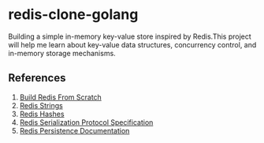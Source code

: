 # redis-clone-golang

Building a simple in-memory key-value store inspired by Redis.This project will help me learn about key-value data structures,
concurrency control, and in-memory storage mechanisms.

## References

1. [Build Redis From Scratch](https://www.build-redis-from-scratch.dev/en/introduction)
2. [Redis Strings](https://redis.io/docs/latest/develop/data-types/strings/)
3. [Redis Hashes](https://redis.io/docs/latest/develop/data-types/hashes/)
4. [Redis Serialization Protocol Specification](https://redis.io/docs/latest/develop/reference/protocol-spec/)
5. [Redis Persistence Documentation](https://redis.io/docs/latest/operate/oss_and_stack/management/persistence/)
